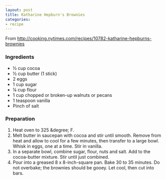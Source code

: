 ```yaml
---
layout: post
title: Katharine Hepburn's Brownies
categories:
- recipe
---
```



From http://cooking.nytimes.com/recipes/10782-katharine-hepburns-brownies

### Ingredients

-   <span class="quantity">&frac12;</span> <span class="ingredient-name">cup cocoa</span>
-   <span class="quantity">½</span> <span class="ingredient-name">cup butter (1 stick)</span>
-   <span class="quantity">2</span> <span class="ingredient-name">eggs</span>
-   <span class="quantity">1</span> <span class="ingredient-name">cup sugar</span>
-   <span class="quantity">&frac14;</span> <span class="ingredient-name">cup flour</span>
-   <span class="quantity">1</span> <span class="ingredient-name">cup chopped or broken-up walnuts or pecans</span>
-   <span class="quantity">1</span> <span class="ingredient-name">teaspoon vanilla</span>
-   <span class="quantity">Pinch</span> of <span class="ingredient-name">salt</span>


### Preparation

1.  Heat oven to 325 &degree; F.
2.  Melt butter in saucepan with cocoa and stir until smooth. Remove
    from heat and allow to cool for a few minutes, then transfer to a
    large bowl. Whisk in eggs, one at a time. Stir in vanilla.
3.  In a separate bowl, combine sugar, flour, nuts and salt. Add to the
    cocoa-butter mixture. Stir until just combined.
4.  Pour into a greased 8 x 8-inch-square pan. Bake 30 to 35 minutes. Do
    not overbake; the brownies should be gooey. Let cool, then cut
    into bars.
